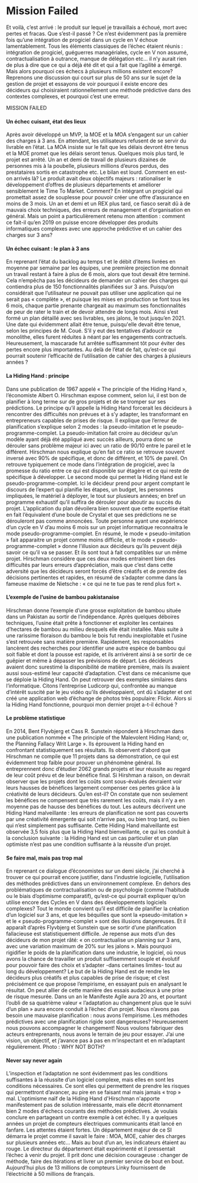 # Mission Failed

Et voilà, c’est arrivé : le produit sur lequel je travaillais a échoué, mort avec pertes et fracas. Que s’est-il passé ? Ce n’est évidemment pas la première fois qu’une intégration de progiciel dans un cycle en V échoue lamentablement. Tous les éléments classiques de l’échec étaient réunis : intégration de progiciel, guéguerres managériales, cycle en V non assumé, contractualisation à outrance, manque de délégation etc… il n’y aurait rien de plus à dire que ce qui a déjà été dit et qui a fait que l’agilité a émergé. Mais alors pourquoi ces échecs à plusieurs millions existent encore? Reprenons une discussion qui court sur plus de 50 ans sur le sujet de la gestion de projet et essayons de voir pourquoi il existe encore des décideurs qui choisiraient rationnellement une méthode prédictive dans des contextes complexes, et pourquoi c’est une erreur.

MISSION FAILED

#### Un échec cuisant, état des lieux

Après avoir développé un MVP, la MOE et la MOA s’engagent sur un cahier des charges à 3 ans. En attendant, les utilisateurs refusent de se servir du livrable en l’état. La MOA insiste sur le fait que les délais devront être tenus et la MOE promet que les délais seront tenus. Quelques mois plus tard, le projet est arrêté.
Un an et demi de travail de plusieurs dizaines de personnes mis à la poubelle, plusieurs millions d’euros perdus, des prestataires sortis en catastrophe etc. Le bilan est lourd. Comment en est-on arrivés là? Le produit avait deux objectifs majeurs : rationaliser le développement d’offres de plusieurs départements et améliorer sensiblement le Time To Market. Comment? En intégrant un progiciel qui promettait assez de souplesse pour pouvoir créer une offre d’assurance en moins de 3 mois.
Un an et demi et un REX plus tard, ce fiasco serait dû à de mauvais choix techniques, des erreurs de management et d’organisation en général. Mais un point a particulièrement retenu mon attention : comment ce fait-il qu’en 2019 on puisse encore développer des produits informatiques complexes avec une approche prédictive et un cahier des charges sur 3 ans?

#### Un échec cuisant : le plan à 3 ans

En reprenant l’état du backlog au temps t et le débit d’items livrées en moyenne par semaine par les équipes, une première projection me donnait un travail restant à faire à plus de 6 mois, alors que tout devait être terminé. Cela n’empêcha pas les décideurs de demander un cahier des charges qui contiendra plus de 150 fonctionnalités planifiées sur 3 ans. Puisqu’on considérait que l’utilisateur ne pouvait pas utiliser une application qui ne serait pas « complète », et puisque les mises en production se font tous les 6 mois, chaque partie prenante chargeait au maximum ses fonctionnalités de peur de rater le train et de devoir attendre de longs mois. Ainsi s’est formé un plan détaillé avec ses livrables, ses jalons, le tout jusqu’en 2021. Une date qui évidemment allait être tenue, puisqu'elle devait être tenue, selon les principes de M. Coué. S’il y eut des tentatives d’adoucir ce monolithe, elles furent réduites à néant par les engagements contractuels. Heureusement, la mascarade fut arrêtée suffisamment tôt pour éviter des pertes encore plus importantes. Au delà de l’état de fait, qu’est-ce qui pourrait soutenir l’efficacité de l’utilisation de cahier des charges à plusieurs années ?

#### La Hiding Hand : principe

Dans une publication de 1967 appelé « The principle of the Hiding Hand », l’économiste Albert O. Hirschman expose comment, selon lui, il est bon de planifier à long terme sur de gros projets et de se tromper sur ses prédictions. Le principe qu’il appelle la Hiding Hand forcerait les décideurs à rencontrer des difficultés non prévues et à s’y adapter, les transformant en entrepreneurs capables de prises de risque. Il explique que l’erreur de planification s’explique selon 2 modes : la pseudo-imitation et le pseudo-programme-complet. La pseudo-imitation fait croire au décideur qu’un modèle ayant déjà été appliqué avec succès ailleurs, pourra donc se dérouler sans problème majeur ici avec un ratio de 90/10 entre le pareil et le différent. Hirschman nous explique qu’en fait ce ratio se retrouve souvent inversé avec 90% de spécifique, et donc de différent, et 10% de pareil. On retrouve typiquement ce mode dans l’intégration de progiciel, avec la promesse du ratio entre ce qui est disponible sur étagère et ce qui reste de spécifique à développer.
Le second mode qui permet la Hiding Hand est le pseudo-programme-complet. Ici le décideur prend pour argent comptant le discours de l’expert qui planifie les étapes, un budget, les personnes impliquées, le matériel à déployer, le tout sur plusieurs années; en bref un programme exhaustif qu’il suffira de dérouler pour aboutir au succès du projet. L’application du plan dévoilera bien souvent que cette expertise était en fait l’équivalent d’une boule de Crystal et que ses prédictions ne se dérouleront pas comme annoncées. Toute personne ayant une expérience d’un cycle en V d’au moins 6 mois sur un projet informatique reconnaitra le mode pseudo-programme-complet.
En résumé, le mode « pseudo-imitation » fait apparaitre un projet comme moins difficile, et le mode « pseudo-programme-complet » donne l’illusion aux décideurs qu’ils peuvent déjà savoir ce qu’il va se passer. Et ils sont tout à fait compatibles sur un même projet.
Hirschman considère que ces deux modes entrainent bien des difficultés par leurs erreurs d’appréciation, mais que c’est dans cette adversité que les décideurs seront forcés d’être créatifs et de prendre des décisions pertinentes et rapides, en résumé de s’adapter comme dans la fameuse maxime de Nietsche : « ce qui ne te tue pas te rend plus fort ».

#### L’exemple de l’usine de bambou pakistanaise

Hirschman donne l’exemple d’une grosse exploitation de bambou située dans un Pakistan au sortir de l’indépendance. Après quelques déboires techniques, l’usine était prête à fonctionner et exploiter les centaines d’hectares de bambou au milieu desquels elle était installée. Mais suite à une rarissime floraison du bambou le bois fut rendu inexploitable et l’usine s’est retrouvée sans matière première. Rapidement, les responsables lancèrent des recherches pour identifier une autre espèce de bambou qui soit fiable et dont la pousse est rapide, et ils arrivèrent ainsi à se sortir de ce guêpier et même à dépasser les prévisions de départ. Les décideurs avaient donc surestimé la disponibilité de matière première, mais ils avaient aussi sous-estimé leur capacité d’adaptation. C’est dans ce mécanisme que se déploie la Hiding Hand.
On peut retrouver des exemples similaires dans l’informatique. Citons l’entreprise Ludicorp qui, confrontée au manque d’intérêt suscité par le jeu vidéo qu’ils développaient, ont dû s’adapter et ont créé une application web d’échange de photos très populaire: Flickr.
Alors si la Hiding Hand fonctionne, pourquoi mon dernier projet a-t-il échoué ?

#### Le problème statistique

En 2014, Bent Flyvbjerg et Cass R. Sunstein répondent à Hirschman dans une publication nommée « The principle of the Malevolent Hiding Hand; or, the Planning Fallacy Writ Large ». Ils éprouvent la Hiding hand en confrontant statistiquement ses résultats. Ils observent d’abord que Hirschman ne compile que 11 projets dans sa démonstration, ce qui est évidemment trop faible pour prouver un phénomène général. Ils entreprennent donc d’étudier 2062 grands projets et leur réussite au regard de leur coût prévu et de leur bénéfice final. Si Hirshman a raison, on devrait observer que les projets dont les coûts sont sous-évalués devraient voir leurs hausses de bénéfices largement compenser ces pertes grâce à la créativité de leurs décideurs.
Qu’en est-il? On constate que non seulement les bénéfices ne compensent que très rarement les coûts, mais il n’y a en moyenne pas de hausse des bénéfices du tout. Les auteurs décrivent une Hiding Hand malveillante : les erreurs de planification ne sont pas couverts par une créativité émergente qui soit n’arrive pas, ou bien trop tard, ou bien qui n’est simplement pas suffisante. Cette Hiding Hand malveillante est observée 3,5 fois plus que la Hiding Hand bienveillante, ce qui les conduit à la conclusion suivante : la Hiding Hand est un cas particulier et un plan optimiste n’est pas une condition suffisante à la réussite d’un projet.

#### Se faire mal, mais pas trop mal

En reprenant ce dialogue d’économistes sur un demi siècle, j’ai cherché à trouver ce qui pourrait encore justifier, dans l’industrie logicielle, l’utilisation des méthodes prédictives dans un environnement complexe. En dehors des problématiques de contractualisation ou de psychologie (comme l’habitude ou le biais d’optimisme comparatif), qu’est-ce qui pourrait expliquer qu’on utilise encore des Cycles en V dans des développements logiciels complexes? Tout le monde convient qu’il est difficile de planifier la création d’un logiciel sur 3 ans, et que les béquilles que sont la «pseudo-imitation » et le « pseudo-programme-complet » sont des illusions dangereuses. Et il apparaît d’après Flyvbjerg et Sunstein que se sortir d’une planification fallacieuse est statistiquement difficile. Je repense aux mots d’un des décideurs de mon projet râté: « on contractualise un planning sur 3 ans, avec une variation maximum de 20% sur les jalons ». Mais pourquoi rigidifier le poids de la planification dans une industrie, le logiciel, où nous avons la chance de travailler un produit suffisemment souple et évolutif pour pouvoir faire des choix et s’adapter -dans certaines limites- tout au long du développement? Le but de la Hiding Hand est de rendre les décideurs plus créatifs et plus capables de prise de risque; et c’est précisément ce que propose l’empirisme, en essayant puis en analysant le résultat. On peut allier de cette manière des essais audacieux à une prise de risque mesurée.
Dans un an le Manifeste Agile aura 20 ans, et pourtant l’oubli de sa quatrième valeur « l’adaptation au changement plus que le suivi d’un plan » aura encore conduit à l’échec d’un projet. Nous n’avons pas besoin une mauvaise planification : nous avons l’empirisme. Les méthodes prédictives avec une planification rigide sont dangereuses? Heureusement nous pouvons accompagner le changement! Nous voulons fabriquer des acteurs entreprenants, nous avons le terrain de jeu pour essayer. J’ai une vision, un objectif, et j’avance pas à pas en m’inspectant et en m’adaptant régulièrement.
Photo : WHY NOT BOTH?

#### Never say never again

L’inspection et l’adaptation ne sont évidemment pas les conditions suffisantes à la réussite d’un logiciel complexe, mais elles en sont les conditions nécessaires. Ce sont elles qui permettent de prendre les risques qui permettront d’avancer, au pire en se faisant mal mais jamais « trop » mal. L'optimisme naïf de la Hiding Hand d'Hirschman n'apporte manifestement pas de solution intéressante, mais elle décrit étonnament bien 2 modes d'échecs courants des méthodes prédictives.
Je voulais conclure en partageant un contre exemple à cet échec. Il y a quelques années un projet de compteurs électriques communicants était lancé en fanfare. Les attentes étaient fortes. Un département majeur de ce SI démarra le projet comme il savait le faire : MOA, MOE, cahier des charges sur plusieurs années etc… Mais au bout d’un an, les indicateurs étaient au rouge. Le directeur du département était expérimenté et il pressentait l’échec à venir du projet. Il prit donc une décision courageuse : changer de méthode, faire des itérations et livrer un premier service de bout en bout. Aujourd’hui plus de 13 millions de compteurs Linky fournissent de l’électricité à 50 millions de français.
